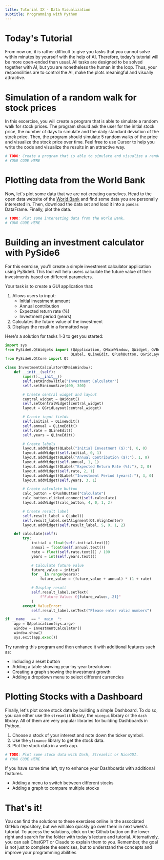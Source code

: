 ```yaml
---
title: Tutorial IX - Data Visualization
subtitle: Programming with Python
---
```



# Today's Tutorial

From now on, it is rather difficult to give you tasks that you <span class="highlight">cannot solve within minutes by yourself with the help of AI</span>. Therefore, today's tutorial will be more open-ended than usual. All tasks are designed to be solved together with AI, but you are nonetheless the human in the loop. Thus, your responsilities are to control the AI, make the plots meaningful and visually attractive.

# Simulation of a random walk for stock prices

In this excercise, you will create a program that is able to simulate a random walk for stock prices. The program should ask the user for the initial stock price, the number of days to simulate and the daily standard deviation of the stock price. Then, the program should simulate 5 random walks of the price and visualize the stock price over time. Feel free to use Cursor to help you write the code and visualize the results in an attractive way.

``` python
# TODO: Create a program that is able to simulate and visualize a random walk.
# YOUR CODE HERE
```

# Plotting data from the World Bank

Now, let's plot some data that we are not creating ourselves. Head to the open data website of the [World Bank](https://data.worldbank.org) and find some data you are personally interested in. Then, download the data set and load it into a `pandas` DataFrame. Finally, plot the data.

``` python
# TODO: Plot some interesting data from the World Bank.
# YOUR CODE HERE
```

# Building an investment calculator with PySide6

For this exercise, you'll create a simple investment calculator application using PySide6. This tool will help users calculate the future value of their investments based on different parameters.

Your task is to create a GUI application that:

1.  Allows users to input:
    -   Initial investment amount
    -   Annual contribution
    -   Expected return rate (%)
    -   Investment period (years)
2.  Calculates the future value of the investment
3.  Displays the result in a formatted way

Here's a solution for tasks 1-3 to get you started:

``` python
import sys
from PySide6.QtWidgets import (QApplication, QMainWindow, QWidget, QVBoxLayout,
                              QLabel, QLineEdit, QPushButton, QGridLayout)
from PySide6.QtCore import Qt

class InvestmentCalculator(QMainWindow):
    def __init__(self):
        super().__init__()
        self.setWindowTitle("Investment Calculator")
        self.setMinimumSize(400, 300)

        # Create central widget and layout
        central_widget = QWidget()
        self.setCentralWidget(central_widget)
        layout = QGridLayout(central_widget)

        # Create input fields
        self.initial = QLineEdit()
        self.annual = QLineEdit()
        self.rate = QLineEdit()
        self.years = QLineEdit()

        # Create labels
        layout.addWidget(QLabel("Initial Investment ($):"), 0, 0)
        layout.addWidget(self.initial, 0, 1)
        layout.addWidget(QLabel("Annual Contribution ($):"), 1, 0)
        layout.addWidget(self.annual, 1, 1)
        layout.addWidget(QLabel("Expected Return Rate (%):"), 2, 0)
        layout.addWidget(self.rate, 2, 1)
        layout.addWidget(QLabel("Investment Period (years):"), 3, 0)
        layout.addWidget(self.years, 3, 1)

        # Create calculate button
        calc_button = QPushButton("Calculate")
        calc_button.clicked.connect(self.calculate)
        layout.addWidget(calc_button, 4, 0, 1, 2)

        # Create result label
        self.result_label = QLabel()
        self.result_label.setAlignment(Qt.AlignCenter)
        layout.addWidget(self.result_label, 5, 0, 1, 2)

    def calculate(self):
        try:
            initial = float(self.initial.text())
            annual = float(self.annual.text())
            rate = float(self.rate.text()) / 100
            years = int(self.years.text())

            # Calculate future value
            future_value = initial
            for _ in range(years):
                future_value = (future_value + annual) * (1 + rate)

            # Display result
            self.result_label.setText(
                f"Future Value: €{future_value:,.2f}"
            )
        except ValueError:
            self.result_label.setText("Please enter valid numbers")

if __name__ == "__main__":
    app = QApplication(sys.argv)
    window = InvestmentCalculator()
    window.show()
    sys.exit(app.exec())
```

Try running this program and then enhance it with additional features such as:

-   Including a reset button
-   Adding a table showing year-by-year breakdown
-   Creating a graph showing the investment growth
-   Adding a dropdown menu to select different currencies

# Plotting Stocks with a Dashboard

Finally, let's plot some stock data by building a simple Dashboard. To do so, you can either use the `streamlit` library, the `nicegui` library or the `dash` library. All of them are very popular libraries for building Dashboards in Python.

1.  Choose a stock of your interest and note down the ticker symbol.
2.  Use the `yfinance` library to get the stock data.
3.  Plot the stock data in a web app.

``` python
# TODO: Plot some stock data with Dash, Streamlit or NiceGUI.
# YOUR CODE HERE
```

If you have some time left, try to enhance your Dashboards with additional features.

-   Adding a menu to switch between different stocks
-   Adding a graph to compare multiple stocks

# That's it!

You can find the solutions to these exercises online in the associated GitHub repository, but we will also quickly go over them in next week's tutorial. To access the solutions, click on the Github button on the lower right and search for the folder with today's lecture and tutorial. Alternatively, you can ask ChatGPT or Claude to explain them to you. Remember, the goal is not just to complete the exercises, but to understand the concepts and improve your programming abilities.
